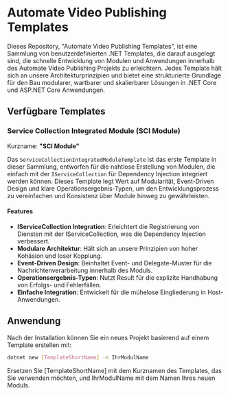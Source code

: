 # Automate Video Publishing Templates

Dieses Repository, "Automate Video Publishing Templates", ist eine Sammlung von benutzerdefinierten .NET Templates, die darauf ausgelegt sind, die schnelle Entwicklung von Modulen und Anwendungen innerhalb des Automate Video Publishing Projekts zu erleichtern. Jedes Template hält sich an unsere Architekturprinzipien und bietet eine strukturierte Grundlage für den Bau modularer, wartbarer und skalierbarer Lösungen in .NET Core und ASP.NET Core Anwendungen.

## Verfügbare Templates

### Service Collection Integrated Module (SCI Module)

Kurzname: **"SCI Module"**

Das `ServiceCollectionIntegratedModuleTemplate` ist das erste Template in dieser Sammlung, entworfen für die nahtlose Erstellung von Modulen, die einfach mit der `IServiceCollection` für Dependency Injection integriert werden können. Dieses Template legt Wert auf Modularität, Event-Driven Design und klare Operationsergebnis-Typen, um den Entwicklungsprozess zu vereinfachen und Konsistenz über Module hinweg zu gewährleisten.

#### Features

- **IServiceCollection Integration**: Erleichtert die Registrierung von Diensten mit der IServiceCollection, was die Dependency Injection verbessert.
- **Modulare Architektur**: Hält sich an unsere Prinzipien von hoher Kohäsion und loser Kopplung.
- **Event-Driven Design**: Beinhaltet Event- und Delegate-Muster für die Nachrichtenverarbeitung innerhalb des Moduls.
- **Operationsergebnis-Typen**: Nutzt Result<T> für die explizite Handhabung von Erfolgs- und Fehlerfällen.
- **Einfache Integration**: Entwickelt für die mühelose Eingliederung in Host-Anwendungen.

## Anwendung

Nach der Installation können Sie ein neues Projekt basierend auf einem Template erstellen mit:

```bash
dotnet new [TemplateShortName] -n IhrModulName
```

Ersetzen Sie [TemplateShortName] mit dem Kurznamen des Templates, das Sie verwenden möchten, und IhrModulName mit dem Namen Ihres neuen Moduls.
